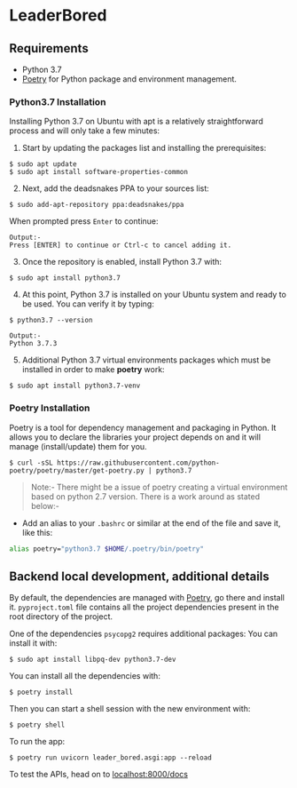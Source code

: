 

# LeaderBored

## Requirements

* Python 3.7
* [Poetry](https://python-poetry.org/) for Python package and environment management.

### Python3.7 Installation
Installing Python 3.7 on Ubuntu with apt is a relatively straightforward process and will only take a few minutes:
1. Start by updating the packages list and installing the prerequisites:
```console
$ sudo apt update
$ sudo apt install software-properties-common
```
2.  Next, add the deadsnakes PPA to your sources list:
```console
$ sudo add-apt-repository ppa:deadsnakes/ppa
```
When prompted press  `Enter`  to continue:
```output
Output:-
Press [ENTER] to continue or Ctrl-c to cancel adding it.
```
3. Once the repository is enabled, install Python 3.7 with:
```console
$ sudo apt install python3.7
```
4.  At this point, Python 3.7 is installed on your Ubuntu system and ready to be used. You can verify it by typing:
```console
$ python3.7 --version
```
```output
Output:-
Python 3.7.3
```
5. Additional Python 3.7 virtual environments packages which must be installed in order to make **poetry** work:
```console
$ sudo apt install python3.7-venv
```
### Poetry Installation
Poetry is a tool for dependency management and packaging in Python. It allows you to declare the libraries your project depends on and it will manage (install/update) them for you.

```console
$ curl -sSL https://raw.githubusercontent.com/python-poetry/poetry/master/get-poetry.py | python3.7
```
>Note:- There might be a issue of poetry creating a virtual environment based on python 2.7 version.
>There is a work around as stated below:-
* Add an alias to your ``.bashrc`` or similar at the end of the file and save it, like this:
```bash
alias poetry="python3.7 $HOME/.poetry/bin/poetry"
```

## Backend local development, additional details
By default, the dependencies are managed with [Poetry](https://python-poetry.org/), go there and install it.
``pyproject.toml`` file contains all the project dependencies present in the root directory of the project.

 One of the dependencies ``psycopg2`` requires additional packages: You can install it with:
 ```console
 $ sudo apt install libpq-dev python3.7-dev
 ```

 You can install all the dependencies with:
 ```console
 $ poetry install
 ```
 Then you can start a shell session with the new environment with:
 ```console 
 $ poetry shell
 ```
To run the app:
```console 
$ poetry run uvicorn leader_bored.asgi:app --reload
```
To test the APIs, head on to [localhost:8000/docs](localhost:8000/docs)
